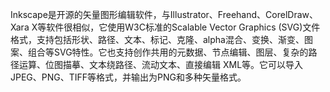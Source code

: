 
Inkscape是开源的矢量图形编辑软件，与Illustrator、Freehand、CorelDraw、Xara X等软件很相似，它使用W3C标准的Scalable Vector Graphics (SVG)文件格式，支持包括形状、路径、文本、标记、克隆、alpha混合、变换、渐变、图案、组合等SVG特性。它也支持创作共用的元数据、节点编辑、图层、复杂的路径运算、位图描摹、文本绕路径、流动文本、直接编辑 XML等。它可以导入 JPEG、PNG、TIFF等格式，并输出为PNG和多种矢量格式。
